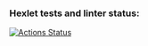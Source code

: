 ### Hexlet tests and linter status:
[![Actions Status](https://github.com/valeriyasv/frontend-project-lvl2/workflows/hexlet-check/badge.svg)](https://github.com/valeriyasv/frontend-project-lvl2/actions)